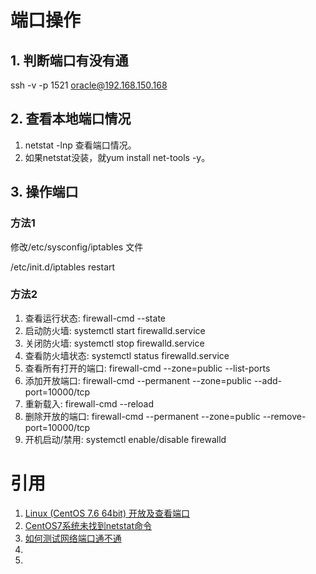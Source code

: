 # 端口操作

## 1. 判断端口有没有通

ssh -v -p 1521 oracle@192.168.150.168

## 2. 查看本地端口情况

1. netstat -lnp 查看端口情况。
2. 如果netstat没装，就yum install net-tools -y。

## 3. 操作端口

### 方法1

修改/etc/sysconfig/iptables 文件

/etc/init.d/iptables restart

### 方法2

1. 查看运行状态: firewall-cmd --state
2. 启动防火墙: systemctl start firewalld.service
3. 关闭防火墙: systemctl stop firewalld.service
4. 查看防火墙状态: systemctl status firewalld.service
5. 查看所有打开的端口: firewall-cmd --zone=public --list-ports
6. 添加开放端口: firewall-cmd --permanent --zone=public --add-port=10000/tcp
7. 重新载入: firewall-cmd --reload
8. 删除开放的端口: firewall-cmd --permanent --zone=public --remove-port=10000/tcp
9. 开机启动/禁用: systemctl enable/disable firewalld

# 引用
1. [Linux (CentOS 7.6 64bit) 开放及查看端口](https://blog.csdn.net/sinat_32408363/article/details/121970917)
2. [CentOS7系统未找到netstat命令](https://blog.csdn.net/xiaofurong/article/details/114370227)
3. [如何测试网络端口通不通](https://jingyan.baidu.com/article/656db91841bfb2a381249c9d.html)
4. []()
5. 
